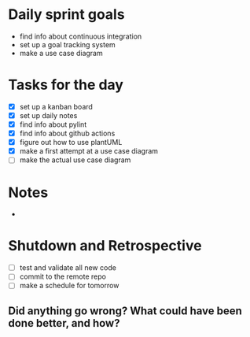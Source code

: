 # Daily sprint goals

- find info about continuous integration
- set up a goal tracking system
- make a use case diagram

# Tasks for the day

- [x] set up a kanban board
- [x] set up daily notes
- [x] find info about pylint
- [x] find info about github actions
- [x] figure out how to use plantUML
- [x] make a first attempt at a use case diagram
- [ ] make the actual use case diagram

# Notes

- 

# Shutdown and Retrospective

- [ ] test and validate all new code
- [ ] commit to the remote repo
- [ ] make a schedule for tomorrow

**Did anything go wrong? What could have been done better, and how?**
- 